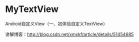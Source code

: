 # MyTextView
Android自定义View（一、初体验自定义TextView）

讲解博客：http://blog.csdn.net/xmxkf/article/details/51454685
